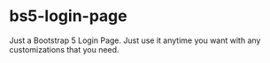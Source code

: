 # bs5-login-page
Just a Bootstrap 5 Login Page. 
Just use it anytime you want with any customizations that you need.
